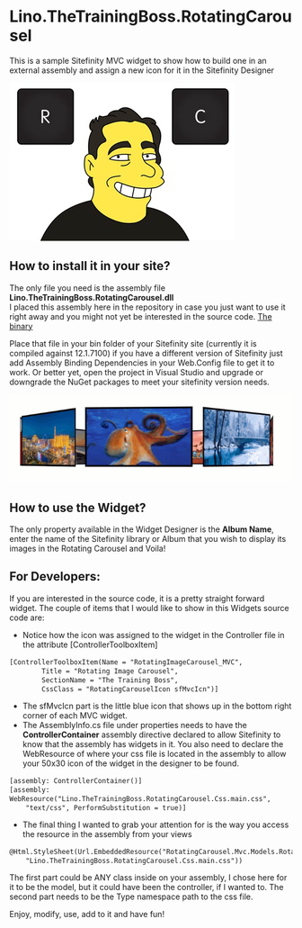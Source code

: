 # Lino.TheTrainingBoss.RotatingCarousel
This is a sample Sitefinity MVC widget to show how to build one in an external assembly and assign a new icon for it in the Sitefinity Designer

![](./VideoGIF/LinoDoh400.jpg)

How to install it in your site?
-------------------------------
The only file you need is the assembly file **Lino.TheTrainingBoss.RotatingCarousel.dll**  
I placed this assembly here in the repository in case you just want to use it right away and you might not yet be interested in the source code.
[The binary](https://github.com/TheTrainingBoss/Lino.TheTrainingBoss.RotatingCarousel/blob/master/Binary%20Release/Lino.TheTrainingBoss.RotatingCarousel.dll)

Place that file in your bin folder of your Sitefinity site (currently it is compiled against 12.1.7100)  if you have a different version of Sitefinity just add Assembly Binding Dependencies in your Web.Config file to get it to work.
Or better yet, open the project in Visual Studio and upgrade or downgrade the NuGet packages to meet your sitefinity version needs.

![](./VideoGIF/RotatingCarousel.gif)

How to use the Widget?
----------------------
The only property available in the Widget Designer is the **Album Name**, enter the name of the Sitefinity library or Album that you wish to display its images in the Rotating Carousel and Voila!

For Developers:
---------------
If you are interested in the source code, it is a pretty straight forward widget.  The couple of items that I would like to show in this Widgets source code are:
- Notice how the icon was assigned to the widget in the Controller file in the attribute [ControllerToolboxItem]
```
[ControllerToolboxItem(Name = "RotatingImageCarousel_MVC", 
        Title = "Rotating Image Carousel", 
        SectionName = "The Training Boss",
        CssClass = "RotatingCarouselIcon sfMvcIcn")]
```
- The sfMvcIcn part is the little blue icon that shows up in the bottom right corner of each MVC widget.
- The AssemblyInfo.cs file under properties needs to have the **ControllerContainer** assembly directive declared to allow Sitefinity to know that the assembly has widgets in it. You also need to declare the WebResource of where your css file is located in the assembly to allow your 50x30 icon of the widget in the designer to be found.
```
[assembly: ControllerContainer()]
[assembly: WebResource("Lino.TheTrainingBoss.RotatingCarousel.Css.main.css", 
    "text/css", PerformSubstitution = true)]
```
- The final thing I wanted to grab your attention for is the way you access the resource in the assembly from your views
```
@Html.StyleSheet(Url.EmbeddedResource("RotatingCarousel.Mvc.Models.RotatingImageCarouselModel",
    "Lino.TheTrainingBoss.RotatingCarousel.Css.main.css"))
```
The first part could be ANY class inside on your assembly, I chose here for it to be the model, but it could have been the controller, if I wanted to.  The second part needs to be the Type namespace path to the css file.

Enjoy, modify, use, add to it and have fun!
